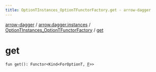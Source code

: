 ```yaml
---
title: OptionTInstances_OptionTFunctorFactory.get - arrow-dagger
---
```


[arrow-dagger](../../index.html) / [arrow.dagger.instances](../index.html) / [OptionTInstances_OptionTFunctorFactory](index.html) / [get](./get.html)

# get

`fun get(): Functor<Kind<ForOptionT, `[`F`](index.html#F)`>>`